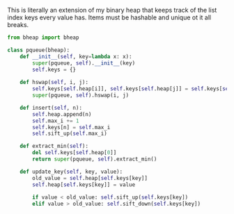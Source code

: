 This is literally an extension of my binary heap that keeps track of the list index keys every value has. Items must be hashable and unique ot it all breaks.

```python
from bheap import bheap

class pqueue(bheap):
    def __init__(self, key=lambda x: x):
        super(pqueue, self).__init__(key)
        self.keys = {}
    
    def hswap(self, i, j):
        self.keys[self.heap[i]], self.keys[self.heap[j]] = self.keys[self.heap[j]], self.keys[self.heap[i]]
        super(pqueue, self).hswap(i, j)

    def insert(self, n):
        self.heap.append(n)
        self.max_i += 1
        self.keys[n] = self.max_i
        self.sift_up(self.max_i)

    def extract_min(self):
        del self.keys[self.heap[0]]
        return super(pqueue, self).extract_min()

    def update_key(self, key, value):
        old_value = self.heap[self.keys[key]]
        self.heap[self.keys[key]] = value
        
        if value < old_value: self.sift_up(self.keys[key])
        elif value > old_value: self.sift_down(self.keys[key])

```